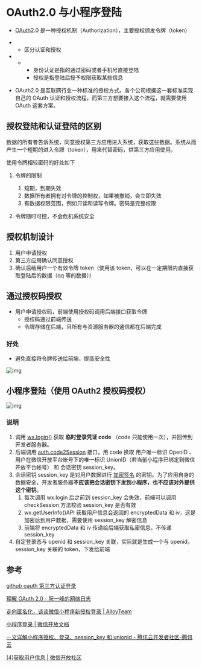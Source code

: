 # OAuth2.0 与小程序登陆

- [OAuth](https://www.ruanyifeng.com/blog/2014/05/oauth_2_0.html)2.0 是一种授权机制（Authorization），主要授权颁发令牌（token）

- - 区分认证和授权

- - - 身份认证是指的通过密码或者手机号直接登陆
    - 授权是指登陆后授予权限获取某些信息

- OAuth2.0 是互联网行业一种标准的授权方式。各个公司根据这一套标准实现自己的 OAuth 认证和授权流程，而第三方想要接入这个流程，就需要使用 OAuth 这套方案。

## 授权登陆和认证登陆的区别

数据的所有者告诉系统，同意授权第三方应用进入系统，获取这些数据。系统从而产生一个短期的进入令牌（token），用来代替密码，供第三方应用使用。

使用令牌相较密码的好处如下

1. 令牌的限制
   1. 短期，到期失效
   1. 数据所有者拥有对令牌的控制权，如果被撤销，会立即失效
   1. 有数据权限范围，例如只读和读写令牌。密码是完整权限

1. 令牌随时可控，不会危机系统安全

## 授权机制设计

1. 用户申请授权
2. 第三方应用确认同意授权
3. 确认后给用户一个有效令牌 token（使用该 token，可以在一定期限内直接获取登陆后的数据（qq 等的数据））

## 通过授权码授权

- 用户申请授权码，前端使用授权码调用后端接口获取令牌
  - 授权码通过前端传送
  - 令牌存储在后端，且所有与资源服务器的通信都在后端完成


### 好处

- 避免直接将令牌传送给前端，提高安全性

![img](https://cdn.nlark.com/yuque/0/2022/jpeg/2198140/1658757044553-34941f36-1e6e-4e4e-946b-c7ef01ba04a5.jpeg)

## 小程序登陆（使用 OAuth2 授权码授权）

![img](https://cdn.nlark.com/yuque/0/2022/png/2198140/1658931940510-187c8044-b1f2-4db5-8515-a17ad48292e6.png)

### 说明

1. 调用 [wx.login()](https://developers.weixin.qq.com/miniprogram/dev/api/open-api/login/wx.login.html) 获取 **临时登录凭证 code** （code 只能使用一次），并回传到开发者服务器。
2. 后端调用 [auth.code2Session](https://developers.weixin.qq.com/miniprogram/dev/api-backend/open-api/login/auth.code2Session.html) 接口，用 code 换取 用户唯一标识 OpenID 、 用户在微信开放平台帐号下的唯一标识 UnionID（若当前小程序已绑定到微信开放平台帐号） 和 会话密钥 session_key。
3. 会话密钥 session_key 是对用户数据进行 [加密签名](https://developers.weixin.qq.com/miniprogram/dev/framework/open-ability/signature.html) 的密钥。为了应用自身的数据安全，开发者服务器**不应该把会话密钥下发到小程序，也不应该对外提供这个密钥**。
   1. 每次调用 wx.login 后之前到 session_key 会失效，前端可以调用 checkSession 方法校验 session_key 是否有效
   2. wx.getUserInfo()API 获取用户信息会返回的 encryptedData 和 iv，这是加密后到用户数据，需要使用 session_key 解密信息
   3. 前端将 encryptedData 和 iv 传递给后端获取私密信息，不传递 session_key
4. 自定登录态与 openid 和 session_key 关联，实际就是生成一个与 openid，session_key 关联的 token，下发给前端

## 参考

[github oauth 第三方认证登录](https://segmentfault.com/a/1190000040700415)

[理解 OAuth 2.0 - 阮一峰的网络日志](https://www.ruanyifeng.com/blog/2014/05/oauth_2_0.html)

[走向匿名化，谈谈微信小程序新授权登录 | AlloyTeam](http://www.alloyteam.com/2021/04/15431/)

[小程序登录 | 微信开放文档](https://developers.weixin.qq.com/miniprogram/dev/framework/open-ability/login.html)

[一文详解小程序授权、登录、session_key 和 unionId - 腾讯云开发者社区-腾讯云](https://cloud.tencent.com/developer/article/1766827)

[(4)获取用户信息 | 微信开放社区](https://developers.weixin.qq.com/community/develop/doc/000c2424654c40bd9c960e71e5b009?highline=Session)
